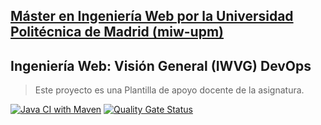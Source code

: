 ## [Máster en Ingeniería Web por la Universidad Politécnica de Madrid (miw-upm)](http://miw.etsisi.upm.es)
## Ingeniería Web: Visión General (IWVG) DevOps
> Este proyecto es una Plantilla de apoyo docente de la asignatura.

[![Java CI with Maven](https://github.com/AlvaroRGZ/iwvg-devops-Rodriguez-Gomez-Alvaro/actions/workflows/maven.yml/badge.svg?branch=develop)](https://github.com/AlvaroRGZ/iwvg-devops-Rodriguez-Gomez-Alvaro/actions/workflows/maven.yml)
[![Quality Gate Status](https://sonarcloud.io/api/project_badges/measure?project=AlvaroRGZ_iwvg-devops-Rodriguez-Gomez-Alvaro&metric=alert_status)](https://sonarcloud.io/summary/new_code?id=AlvaroRGZ_iwvg-devops-Rodriguez-Gomez-Alvaro)



